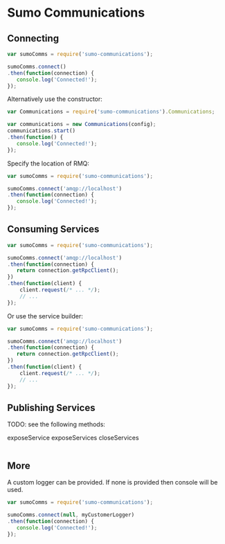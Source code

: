 # Sumo Communications

## Connecting

```js
var sumoComms = require('sumo-communications');

sumoComms.connect()
.then(function(connection) {
   console.log('Connected!'); 
});
```

Alternatively use the constructor:
```js
var Communications = require('sumo-communications').Communications;

var communications = new Communications(config);
communications.start()
.then(function() {
   console.log('Connected!'); 
});
```

Specify the location of RMQ:

```js
var sumoComms = require('sumo-communications');

sumoComms.connect('amqp://localhost')
.then(function(connection) {
   console.log('Connected!'); 
});
```


## Consuming Services

```js
var sumoComms = require('sumo-communications');

sumoComms.connect('amqp://localhost')
.then(function(connection) {
   return connection.getRpcClient();
})
.then(function(client) {
    client.request(/* ... */);
    // ...
});
```

Or use the service builder:

```js
var sumoComms = require('sumo-communications');

sumoComms.connect('amqp://localhost')
.then(function(connection) {
   return connection.getRpcClient();
})
.then(function(client) {
    client.request(/* ... */);
    // ...
});
```

## Publishing Services

TODO: see the following methods:

exposeService
exposeServices
closeServices

```js


```

## More

A custom logger can be provided. If none is provided then console will be used.

```js
var sumoComms = require('sumo-communications');

sumoComms.connect(null, myCustomerLogger)
.then(function(connection) {
   console.log('Connected!'); 
});
```
